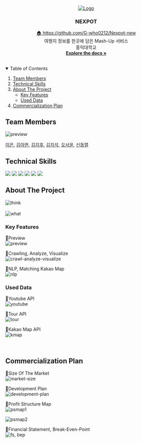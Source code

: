 <!-- PROJECT LOGO -->
<br />
<p align="center">
  <a href="https://github.com/G-who0212/Nexpot-new">
    <img src="https://user-images.githubusercontent.com/81516037/191451239-b4566074-ccb4-4a13-afdd-cd1c0df77161.png" alt="Logo">
  </a>

  <h3 align="center">NEXPOT</h3>

  <p align="center">
    <a href="https://github.com/G-who0212/Nexpot-new">🏠 https://github.com/G-who0212/Nexpot-new</a>
    <br />
    여행지 정보를 한곳에 담은 Mash-Up 서비스
	<br />
    홍익대학교
    <br />
    <a href="https://github.com/G-who0212/Nexpot-new">
        <strong>Explore the docs »</strong>
    </a>
    <br />
    <br />
  </p>
</p>

<!-- TABLE OF CONTENTS -->
<details open="open">
  <summary>Table of Contents</summary>
  <ol>
    <li>
        <a href="#team-members">Team Members</a>
    </li>
    <li>
        <a href="#technical-skill">Technical Skills</a>
    </li>
    <li>
      <a href="#about-the-project">About The Project</a>
      <ul>
        <li><a href="#key-features">Key Features</a></li>
        <li><a href="#used-data">Used Data</a></li>
      </ul>
    </li>
    <li><a href="#commercialization-plan">Commercialization Plan</a></li>
  </ol>
</details>

<!-- ABOUT THE Team -->

## Team Members

<img alt="preview" src="https://user-images.githubusercontent.com/81516037/191462923-e2216e23-0b3f-45f0-bfb3-004ef0f7347b.jpeg">

[이은](https://github.com/oduodg),
 [김아현](https://github.com/naro-Kim), [김지후](https://github.com/G-who0212), [김지석](https://github.com/plays0708), [오서윤](), [신동렬](https://github.com/shinddong)

## Technical Skills 
 <img src="https://img.shields.io/badge/DjangoRestFramework-092E20?style=flat&logo=Django&logoColor=white"/> <img src="https://img.shields.io/badge/JavaScript-F7DF1E?style=flat&logo=JavaScript&logoColor=white"/> <img src="https://img.shields.io/badge/React-61DAFB?style=flat&logo=React&logoColor=white"/> <img src="https://img.shields.io/badge/Tailwind CSS-06B6D4?style=flat&logo=Tailwind CSS&logoColor=white"/> <img src="https://img.shields.io/badge/mysql-4479A1?style=flat&logo=mysql&logoColor=white"> <img src="https://img.shields.io/badge/Ubuntu-E95420?style=flat&logo=Ubuntu&logoColor=white"/> 
## About The Project
<img alt="think" src="https://user-images.githubusercontent.com/81516037/191455966-e017e567-c252-423a-a056-5d8d3449cdec.jpeg">
<br/>

<br/>
<img alt="what" src="https://user-images.githubusercontent.com/81516037/191455977-6a7c0540-4d54-493b-9ae0-b647b857ed2f.jpeg">
<br/>

### Key Features

📌Preview
<br/>
<img alt="preview" src="https://user-images.githubusercontent.com/81516037/191455980-c6a0591d-9991-4807-932a-67d2622eb586.jpeg">
<br/>

📌Crawling, Analyze, Visualize
<br/>
<img alt="crawl-analyze-visualize" src="https://user-images.githubusercontent.com/81516037/191455986-0c5bcc9b-8b53-4885-b11f-784abe01384c.jpeg">
<br/>

📌NLP, Matching Kakao Map
<br/>
<img alt="nlp" src="https://user-images.githubusercontent.com/81516037/191455992-ab887b52-7de2-4312-a1c2-e02bfcb1034b.jpeg">
<br/>

### Used Data

📌Youtube API
<br/>
<img alt="youtube" src="https://user-images.githubusercontent.com/81516037/191461230-1220af56-f3e3-45d2-866d-85acae668b7e.png">
<br/>

📌Tour API
<br/>
<img alt="tour" src="https://user-images.githubusercontent.com/81516037/191455994-62351dc4-57f7-4e38-8e74-e4ad50e03b78.jpeg">
<br/>

📌Kakao Map API
<br/>
<img alt="kmap" src="https://user-images.githubusercontent.com/81516037/191455996-10589781-b1f5-460a-a0cc-08c40c63163d.jpeg">
<br/>

<br/>

<!-- Support -->

## Commercialization Plan

📌Size Of The Market
<br/>
<img alt="market-size" src="https://user-images.githubusercontent.com/81516037/191455999-9839c3fd-9db6-4d02-ae11-f0be0133fb33.jpeg">
<br/>

📌Development Plan
<br/>
<img alt="development-plan" src="https://user-images.githubusercontent.com/81516037/191456003-2bd73999-3069-4149-bc6c-151debd932a6.jpeg">
<br/>

📌Profit Structure Map
<br/>
<img alt="psmap1" src="https://user-images.githubusercontent.com/81516037/191456006-0d5ae389-6f28-45dd-bbec-8554c9bf50ad.jpeg">
<br/>

<img alt="psmap2" src="https://user-images.githubusercontent.com/81516037/191456012-1bc136db-ee4b-482a-a083-ea953341a03e.jpeg">
<br/>

📌Financial Statement, Break-Even-Point
<br/>
<img alt="fs, bep" src="https://user-images.githubusercontent.com/81516037/191456013-d2b38692-3f9c-4246-b015-d052f97bdebe.jpeg">
<br/>


